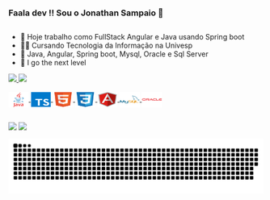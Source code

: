 ### Faala dev !! Sou o Jonathan Sampaio 🙂
##

- 🔭 Hoje trabalho como FullStack Angular e Java usando Spring boot
- 👨‍🎓 Cursando Tecnologia da Informação na Univesp
- 🌱 Java, Angular, Spring boot, Mysql, Oracle e Sql Server
- 🚀 I go the next level

 <div>
  <a href="https://github.com/JonathanSampaio">
  <img height="130px" src="https://github-readme-stats.vercel.app/api?username=JonathanSampaio&show_icons=true&theme=dark&include_all_commits=true&count_private=true"/>
  <img height="130px" src="https://github-readme-stats.vercel.app/api/top-langs/?username=JonathanSampaio&layout=compact&langs_count=7&theme=dark"/>
</div>
<div style="display: inline_block"><br>
  
  <img align="center" alt="John-Java" height="30" width="40" src="https://raw.githubusercontent.com/devicons/devicon/master/icons/java/java-original-wordmark.svg">
  <img align="center" alt="John-Ts" height="30" width="40" src="https://raw.githubusercontent.com/devicons/devicon/master/icons/typescript/typescript-plain.svg">
  <img align="center" alt="John-HTML" height="30" width="40" src="https://raw.githubusercontent.com/devicons/devicon/master/icons/html5/html5-original.svg">
  <img align="center" alt="John-CSS" height="30" width="40" src="https://raw.githubusercontent.com/devicons/devicon/master/icons/css3/css3-original.svg">
  <img align="center" alt="John-Angular" height="30" width="40" src="https://raw.githubusercontent.com/devicons/devicon/master/icons/angularjs/angularjs-original.svg">
  <img align="center" alt="John-Mysql" height="30" width="40" src="https://raw.githubusercontent.com/devicons/devicon/master/icons/mysql/mysql-original-wordmark.svg">
  <img align="center" alt="John-Oracle" height="30" width="40" src="https://raw.githubusercontent.com/devicons/devicon/master/icons/oracle/oracle-original.svg">
  
</div>
  
  ##
  
  <div> 
    
  <a href = "mailto:jonathanesampaio@gmail.com"><img src="https://img.shields.io/badge/-Gmail-%23333?style=for-the-badge&logo=gmail&logoColor=white" target="_blank"></a>
  <a href="https://www.linkedin.com/in/jonathan-sampaio-315900185" target="_blank"><img src="https://img.shields.io/badge/-LinkedIn-%230077B5?style=for-the-badge&logo=linkedin&logoColor=white" target="_blank"></a> 
 
  ![Snake animation](https://github.com/JonathanSampaio/JonathanSampaio/blob/output/github-contribution-grid-snake.svg)
 
</div>
